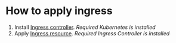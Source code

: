 # How to apply ingress

1. Install [Ingress controller](ingress-controller.yaml). *Required Kubernetes is installed*
2. Apply [Ingress resource](ingress-resource.yaml).  *Required Ingress Controller is installed*

